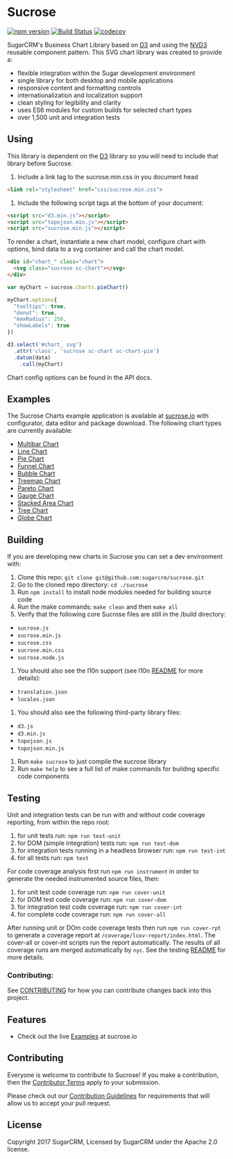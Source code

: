 # Sucrose
[![npm version](https://badge.fury.io/js/sucrose.svg)](https://badge.fury.io/js/sucrose)
[![Build Status](https://travis-ci.org/sugarcrm/sucrose.svg?branch=master)](https://travis-ci.org/sugarcrm/sucrose)
[![codecov](https://codecov.io/gh/sugarcrm/sucrose/branch/master/graph/badge.svg)](https://codecov.io/gh/sugarcrm/sucrose)

SugarCRM's Business Chart Library based on [D3](http://d3js.org) and using the [NVD3](http://nvd3.org/) reusable component pattern. This SVG chart library was created to provide a:
- flexible integration within the Sugar development environment
- single library for both desktop and mobile applications
- responsive content and formatting controls
- internationalization and localization support
- clean styling for legibility and clarity
- uses ES6 modules for custom builds for selected chart types
- over 1,500 unit and integration tests

## Using
This library is dependent on the [D3](http://d3js.org) library so you will need to include that library before Sucrose.

1. Include a link tag to the sucrose.min.css in you document head
```html
<link rel="stylesheet" href="css/sucrose.min.css">
```
1. Include the following script tags at the bottom of your document:
```html
<script src="d3.min.js"></script>
<script src="topojson.min.js"></script>
<script src="sucrose.min.js"></script>
```

To render a chart, instantiate a new chart model, configure chart with options, bind data to a svg container and call the chart model.
```html
<div id="chart_" class="chart">
  <svg class="sucrose sc-chart"></svg>
</div>
```
```javascript
var myChart = sucrose.charts.pieChart()

myChart.options{
  "tooltips": true,
  "donut": true,
  "maxRadius": 250,
  "showLabels": true
})

d3.select('#chart_ svg')
  .attr('class', 'sucrose sc-chart sc-chart-pie')
  .datum(data)
    .call(myChart)
```

Chart config options can be found in the API docs.

## Examples
The Sucrose Charts example application is available at [sucrose.io](http://sucrose.io) with configurator, data editor and package download. The following chart types are currently available:
  - [Multibar Chart](http://sucrose.io/index.html?type=multibar)
  - [Line Chart](http://sucrose.io/index.html?type=line)
  - [Pie Chart](http://sucrose.io/index.html?type=pie)
  - [Funnel Chart](http://sucrose.io/index.html?type=funnel)
  - [Bubble Chart](http://sucrose.io/index.html?type=bubble)
  - [Treemap Chart](http://sucrose.io/index.html?type=treemap)
  - [Pareto Chart](http://sucrose.io/index.html?type=pareto)
  - [Gauge Chart](http://sucrose.io/index.html?type=gauge)
  - [Stacked Area Chart](http://sucrose.io/index.html?type=area)
  - [Tree Chart](http://sucrose.io/index.html?type=tree)
  - [Globe Chart](http://sucrose.io/index.html?type=globe)

## Building
If you are developing new charts in Sucrose you can set a dev environment with:

1. Clone this repo: `git clone git@github.com:sugarcrm/sucrose.git`
1. Go to the cloned repo directory: `cd ./sucrose`
1. Run `npm install` to install node modules needed for building source code
1. Run the make commands: `make clean` and then `make all`
1. Verify that the following core Sucrose files are still in the /build directory:
  - `sucrose.js`
  - `sucrose.min.js`
  - `sucrose.css`
  - `sucrose.min.css`
  - `sucrose.node.js`
1. You should also see the l10n support (see l10n [README](./src/scripts/lang/README.md) for more details):
  - `translation.json`
  - `locales.json`
1. You should also see the following third-party library files:
  - `d3.js`
  - `d3.min.js`
  - `topojson.js`
  - `topojson.min.js`
1. Run `make sucrose` to just compile the sucrose library
1. Run `make help` to see a full list of make commands for building specific code components

## Testing

Unit and integration tests can be run with and without code coverage reporting, from within the repo root:
1. for unit tests run: `npm run test-unit`
1. for DOM (simple integration) tests run: `npm run test-dom`
1. for integration tests running in a headless browser run: `npm run test-int`
1. for all tests run: `npm test`

For code coverage analysis first run `npm run instrument` in order to generate the needed instrumented source files, then:
1. for unit test code coverage run: `npm run cover-unit`
1. for DOM test code coverage run: `npm run cover-dom`
1. for integration test code coverage run: `npm run cover-int`
1. for complete code coverage run: `npm run cover-all`

After running unit or DOm code coverage tests then run `npm run cover-rpt` to generate a coverage report at `/coverage/lcov-report/index.html`. The cover-all or cover-int scripts run the report automatically. The results of all coverage runs are merged automatically by `nyc`. See the testing [README](./test/README.md) for more details.

### Contributing:
See [CONTRIBUTING](CONTRIBUTING.md) for how you can contribute changes back into this project.

## Features
* Check out the live [Examples](http://sucrose.io/) at sucrose.io

## Contributing
Everyone is welcome to contribute to Sucrose!  If you make a contribution, then the [Contributor Terms](CONTRIBUTOR_TERMS.pdf) apply to your submission.

Please check out our [Contribution Guidelines](CONTRIBUTING.md) for requirements that will allow us to accept your pull request.

## License
Copyright 2017 SugarCRM, Licensed by SugarCRM under the Apache 2.0 license.
